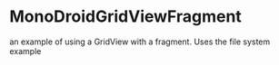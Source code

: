 MonoDroidGridViewFragment
=========================

an example of using a GridView with a fragment. Uses the file system example
